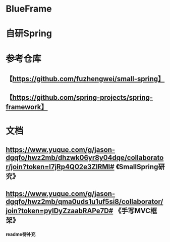 # BlueFrame
# 自研Spring
# 参考仓库
## 【https://github.com/fuzhengwei/small-spring】
## 【https://github.com/spring-projects/spring-framework】
# 文档
## https://www.yuque.com/g/jason-dgqfo/hwz2mb/dhzwk06yr8y04dqe/collaborator/join?token=I7jRp4Q02e3ZlRMl# 《SmallSpring研究》
## https://www.yuque.com/g/jason-dgqfo/hwz2mb/qma0uds1u1uf5si8/collaborator/join?token=pyIDyZzaabRAPe7D# 《手写MVC框架》
#### readme待补充
